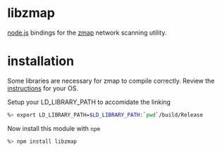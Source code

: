 # libzmap
[node.js](http://nodejs.org) bindings for the [zmap](https://zmap.io/) network scanning utility.

# installation
Some libraries are necessary for zmap to compile correctly.
Review the [instructions](https://github.com/jas-/libzmap/wiki/Installation) for your OS.

Setup your LD_LIBRARY_PATH to accomidate the linking

```sh
%> export LD_LIBRARY_PATH=$LD_LIBRARY_PATH:`pwd`/build/Release
```

Now install this module with `npm`

```sh
%> npm install libzmap
```
